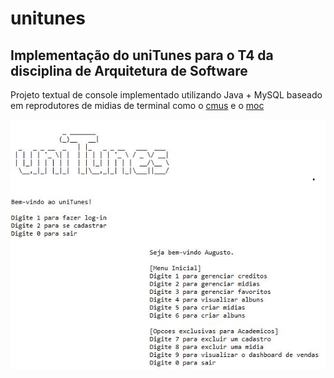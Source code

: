 # unitunes
## Implementação do uniTunes para o T4 da disciplina de Arquitetura de Software

Projeto textual de console implementado utilizando Java + MySQL baseado em reprodutores de midias de terminal como o [cmus](https://cmus.github.io/) e o [moc](http://moc.daper.net/about)

![unitunes](https://github.com/augustostahlschmidt/unitunes/blob/main/img/demo.jpg)

